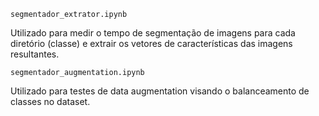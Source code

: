 ```
segmentador_extrator.ipynb
```
Utilizado para medir o tempo de segmentação de imagens para cada diretório (classe) e extrair os vetores de características das imagens resultantes.

```
segmentador_augmentation.ipynb
```
Utilizado para testes de data augmentation visando o balanceamento de classes no dataset.
